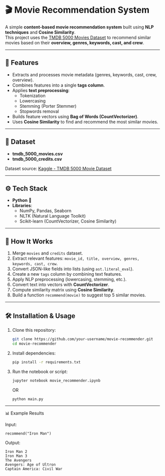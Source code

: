 # 🎬 Movie Recommendation System

A simple **content-based movie recommendation system** built using **NLP techniques** and **Cosine Similarity**.  
This project uses the [TMDB 5000 Movies Dataset](https://www.kaggle.com/datasets/tmdb/tmdb-movie-metadata) to recommend similar movies based on their **overview, genres, keywords, cast, and crew**.

---

## 🚀 Features
- Extracts and processes movie metadata (genres, keywords, cast, crew, overview).
- Combines features into a single **tags column**.
- Applies **text preprocessing**:
  - Tokenization  
  - Lowercasing  
  - Stemming (Porter Stemmer)  
  - Stopwords removal  
- Builds feature vectors using **Bag of Words (CountVectorizer)**.
- Uses **Cosine Similarity** to find and recommend the most similar movies.

---

## 📂 Dataset
- **tmdb_5000_movies.csv**
- **tmdb_5000_credits.csv**

Dataset source: [Kaggle - TMDB 5000 Movie Dataset](https://www.kaggle.com/datasets/tmdb/tmdb-movie-metadata)

---

## ⚙️ Tech Stack
- **Python** 🐍
- **Libraries**: 
  - NumPy, Pandas, Seaborn  
  - NLTK (Natural Language Toolkit)  
  - Scikit-learn (CountVectorizer, Cosine Similarity)  

---

## 📖 How It Works
1. Merge `movies` and `credits` dataset.
2. Extract relevant features: `movie_id, title, overview, genres, keywords, cast, crew`.
3. Convert JSON-like fields into lists (using `ast.literal_eval`).
4. Create a new `tags` column by combining text features.
5. Apply NLP preprocessing (lowercasing, stemming, etc.).
6. Convert text into vectors with **CountVectorizer**.
7. Compute similarity matrix using **Cosine Similarity**.
8. Build a function `recommend(movie)` to suggest top 5 similar movies.

---

## 🛠️ Installation & Usage
1. Clone this repository:
   ```bash
   git clone https://github.com/your-username/movie-recommender.git
   cd movie-recommender

2. Install dependencies:
   ```bash
   pip install -r requirements.txt

3. Run the notebook or script:
   ```bash
   jupyter notebook movie_recommender.ipynb
   ```
   OR
   ```
   python main.py
   ```

---

📊 Example Results

Input: 
```
recommend("Iron Man")
```
Output:
```
Iron Man 2
Iron Man 3
The Avengers
Avengers: Age of Ultron
Captain America: Civil War
```
